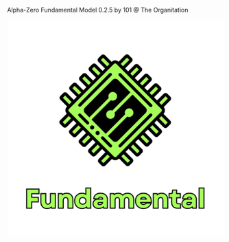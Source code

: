 Alpha-Zero Fundamental Model 0.2.5 by 101 @ The Organitation


![alt text](https://github.com/AlexanderBissett/Alpha-Zero/blob/1dd295cdecfc1ac4ffae8c994dec2b1c4ce149a0/misc/art/Fundamental.png)